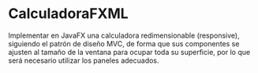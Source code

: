 # CalculadoraFXML
 Implementar en JavaFX una calculadora redimensionable (responsive), siguiendo el patrón de diseño MVC, de forma que sus componentes se ajusten al tamaño de la ventana para ocupar toda su superficie, por lo que será necesario utilizar los paneles adecuados.
